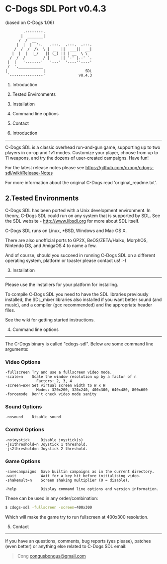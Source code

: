 
C-Dogs SDL Port v0.4.3
========================

(based on C-Dogs 1.06)

            .--------.
           |  _______|
          /  /  __
         |  |  |  '-.   .---.  .---.  .---.
        /  /  /  /\  \ |  _  ||  ___||  __|
       |  |  |  |_/   || (_) || | __  \ \
      /  /  /        / |     || '-' |.-' `.
     |  |   '-------'   '---'  '----''----'
     /  '.___________
    |                |                  SDL
     `---------------'               v0.4.3

1. Introduction
2. Tested Environments
3. Installation
4. Command line options
5. Contact


1. Introduction
---------------

C-Dogs SDL is a classic overhead run-and-gun game, supporting up to two players
in co-op and 1v1 modes. Customize your player, choose from up to 11 weapons,
and try the dozens of user-created campaigns. Have fun!

For the latest release notes please see https://github.com/cxong/cdogs-sdl/wiki/Release-Notes

For more information about the original C-Dogs read 'original\_readme.txt'.


2.Tested Environments
---------------------

C-Dogs SDL has been ported with a Unix development environment.
In theory, C-Dogs SDL could run on any system that is supported by SDL.
See the SDL website - <http://www.libsdl.org> for more about SDL itself.

C-Dogs SDL runs on Linux, \*BSD, Windows and Mac OS X.

There are also unofficial ports to GP2X, BeOS/ZETA/Haiku, MorphOS,
Nintendo DS, and AmigaOS 4 to name a few.

And of course, should you succeed in running C-Dogs SDL on a different
operating system, platform or toaster please contact us! :-)


3. Installation
---------------

Please use the installers for your platform for installing.

To compile C-Dogs SDL you need to have the SDL libraries previously installed,
the SDL\_mixer libraries also installed if you want better sound (and music),
and a compiler (gcc recommended) and the appropriate header files.

See the wiki for getting started instructions.

4. Command line options
-----------------------

The C-Dogs binary is called "cdogs-sdl". Below are some command line arguments:

### Video Options

    -fullscreen Try and use a fullscreen video mode.
    -scale=n    Scale the window resolution up by a factor of n
                  Factors: 2, 3, 4
    -screen=WxH Set virtual screen width to W x H
                  Modes: 320x200, 320x240, 400x300, 640x480, 800x600
    -forcemode  Don't check video mode sanity

### Sound Options

    -nosound    Disable sound

### Control Options

    -nojoystick     Disable joystick(s)
    -js1threshold=n Joystick 1 threshold.
    -js2threshold=n Joystick 2 threshold.

### Game Options

    -savecampaigns  Save builtin campaigns as in the current directory.
    -wait           Wait for a key hit before initialising video.
    -shakemult=n    Screen shaking multiplier (0 = disable).

    -help           Display command line options and version information.

These can be used in any order/combination:

```bash
$ cdogs-sdl -fullscreen -screen=400x300
```

Which will make the game try to run fullscreen at 400x300 resolution.

5. Contact
----------

If you have an questions, comments, bug reports (yes please), patches (even
better) or anything else related to C-Dogs SDL email:

> Cong <congusbongus@gmail.com>

